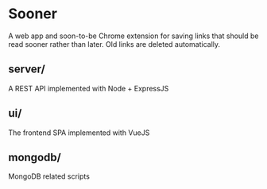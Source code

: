 Sooner
==========

A web app and soon-to-be Chrome extension for saving links that should be read sooner rather than later. Old links are deleted automatically.

server/
---
A REST API implemented with Node + ExpressJS

ui/
---
The frontend SPA implemented with VueJS

mongodb/
---
MongoDB related scripts